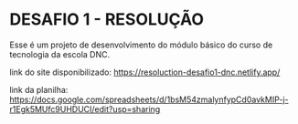 # DESAFIO 1 - RESOLUÇÃO
Esse é um projeto de desenvolvimento do módulo básico do curso de tecnologia da escola DNC.

link do site disponibilizado: https://resoluction-desafio1-dnc.netlify.app/

link da planilha: https://docs.google.com/spreadsheets/d/1bsM54zmalynfypCd0avkMIP-j-r1Egk5MUfc9UHDUCI/edit?usp=sharing

